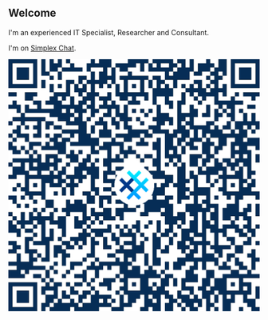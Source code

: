 ## Welcome

I'm an experienced IT Specialist, Researcher and Consultant.

I'm on [Simplex Chat](https://simplex.chat/contact#/?v=2-7&smp=smp%3A%2F%2F1OwYGt-yqOfe2IyVHhxz3ohqo3aCCMjtB-8wn4X_aoY%3D%40smp11.simplex.im%2FmqntX1JBENkI75C7v9HaKXOkI7ss-TbU%23%2F%3Fv%3D1-3%26dh%3DMCowBQYDK2VuAyEA5NHlkKtEKeqnJIRWnrKj0zbEi8Pnf_WMJCHNZQXZbGI%253D%26srv%3D6ioorbm6i3yxmuoezrhjk6f6qgkc4syabh7m3so74xunb5nzr4pwgfqd.onion).

![image](/simplexChat.png)
